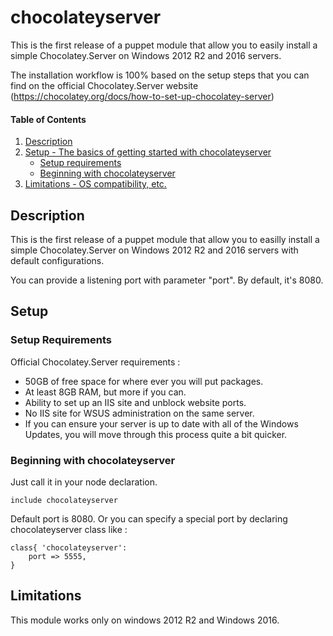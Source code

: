 
# chocolateyserver

This is the first release of a puppet module that allow you to easily install a simple Chocolatey.Server on Windows 2012 R2 and 2016 servers.

The installation workflow is 100% based on the setup steps that you can find on the official Chocolatey.Server website (https://chocolatey.org/docs/how-to-set-up-chocolatey-server)



#### Table of Contents

1. [Description](#description)
2. [Setup - The basics of getting started with chocolateyserver](#setup)
    * [Setup requirements](#setup-requirements)
    * [Beginning with chocolateyserver](#beginning-with-chocolateyserver)
5. [Limitations - OS compatibility, etc.](#limitations)

## Description

This is the first release of a puppet module that allow you to easilly install a simple Chocolatey.Server on Windows 2012 R2 and 2016 servers with default configurations.


You can provide a listening port with parameter "port". By default, it's 8080.



## Setup


### Setup Requirements

Official Chocolatey.Server requirements :

* 50GB of free space for where ever you will put packages.
* At least 8GB RAM, but more if you can.
* Ability to set up an IIS site and unblock website ports.
* No IIS site for WSUS administration on the same server.
* If you can ensure your server is up to date with all of the Windows Updates, you will move through this process quite a bit quicker.

### Beginning with chocolateyserver

Just call it in your node declaration.

```
include chocolateyserver
```
Default port is 8080.
Or you can specify a special port by declaring chocolateyserver class like :

```
class{ 'chocolateyserver':
    port => 5555,
}
```

## Limitations

This module works only on windows 2012 R2 and Windows 2016.


